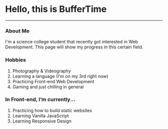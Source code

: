 <h1> Hello, this is BufferTime </h1>
<hr>

<h3>About Me</h3>
<p>I'm a science college student that recently got interested in Web Development. This page will show my progress in this certain field.</p>

<h3>Hobbies</h3>
<ol type = "1">
  <li>Photography & Videography </li>
  <li>Learning a language (I'm on my 3rd right now)</li>
  <li>Practicing Front-end Web Development</li>
  <li>Gaming and just chilling in general</li>
</ol>

<h3>In Front-end, I’m currently...</h3>
<ol>
  <li>Practicing how to build static websites</li>
  <li>Learning Vanilla JavaScript</li>
  <li>Learning Responsive Design</li>
</ol>
